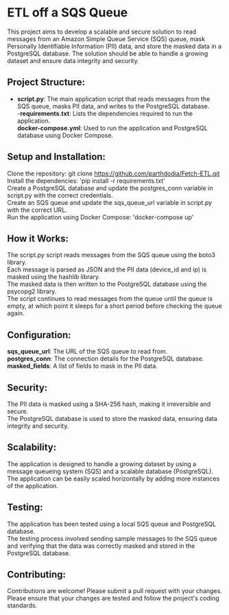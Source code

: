 #  ETL off a SQS Queue

This project aims to develop a scalable and secure solution to read messages from an Amazon Simple Queue Service (SQS) queue, mask Personally Identifiable Information (PII) data, and store the masked data in a PostgreSQL database. The solution should be able to handle a growing dataset and ensure data integrity and security.


## Project Structure:

- **script.py**: The main application script that reads messages from the SQS queue, masks PII data, and writes to the PostgreSQL database.<br>
-**requirements.txt**: Lists the dependencies required to run the application.<br>
**docker-compose.yml**: Used to run the application and PostgreSQL database using Docker Compose.<br>


## Setup and Installation:

Clone the repository: git clone https://github.com/parthdodia/Fetch-ETL.git <br>
Install the dependencies: 'pip install -r requirements.txt' <br>
Create a PostgreSQL database and update the postgres_conn variable in script.py with the correct credentials. <br>
Create an SQS queue and update the sqs_queue_url variable in script.py with the correct URL. <br>
Run the application using Docker Compose: 'docker-compose up' <br>


## How it Works:

The script.py script reads messages from the SQS queue using the boto3 library.<br>
Each message is parsed as JSON and the PII data (device_id and ip) is masked using the hashlib library.<br>
The masked data is then written to the PostgreSQL database using the psycopg2 library.<br>
The script continues to read messages from the queue until the queue is empty, at which point it sleeps for a short period before checking the queue again. <br>


## Configuration:

**sqs_queue_url**: The URL of the SQS queue to read from. <br>
**postgres_conn**: The connection details for the PostgreSQL database. <br>
**masked_fields**: A list of fields to mask in the PII data. <br>


## Security:

The PII data is masked using a SHA-256 hash, making it irreversible and secure. <br>
The PostgreSQL database is used to store the masked data, ensuring data integrity and security.<br>


## Scalability:

The application is designed to handle a growing dataset by using a message queueing system (SQS) and a scalable database (PostgreSQL).<br>
The application can be easily scaled horizontally by adding more instances of the application.<br>


## Testing:

The application has been tested using a local SQS queue and PostgreSQL database.<br>
The testing process involved sending sample messages to the SQS queue and verifying that the data was correctly masked and stored in the PostgreSQL database.<br>


## Contributing:

Contributions are welcome! Please submit a pull request with your changes.<br>
Please ensure that your changes are tested and follow the project's coding standards.<br>


